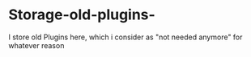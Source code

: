 # Storage-old-plugins-
I store old Plugins here, which i consider as "not needed anymore" for whatever reason
